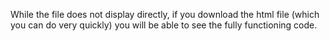 While the file does not display directly, if you download the html file (which you can do very quickly) you will be able to see the fully functioning code.
